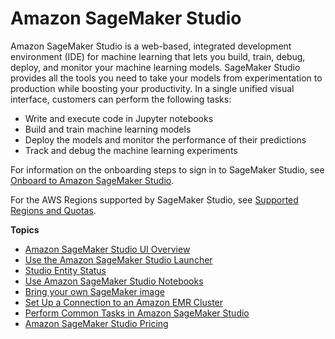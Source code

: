 # Amazon SageMaker Studio<a name="studio"></a>

Amazon SageMaker Studio is a web\-based, integrated development environment \(IDE\) for machine learning that lets you build, train, debug, deploy, and monitor your machine learning models\. SageMaker Studio provides all the tools you need to take your models from experimentation to production while boosting your productivity\. In a single unified visual interface, customers can perform the following tasks:
+ Write and execute code in Jupyter notebooks
+ Build and train machine learning models
+ Deploy the models and monitor the performance of their predictions
+ Track and debug the machine learning experiments

For information on the onboarding steps to sign in to SageMaker Studio, see [Onboard to Amazon SageMaker Studio](gs-studio-onboard.md)\.

For the AWS Regions supported by SageMaker Studio, see [Supported Regions and Quotas](regions-quotas.md)\.

**Topics**
+ [Amazon SageMaker Studio UI Overview](studio-ui.md)
+ [Use the Amazon SageMaker Studio Launcher](studio-launcher.md)
+ [Studio Entity Status](studio-entity-status.md)
+ [Use Amazon SageMaker Studio Notebooks](notebooks.md)
+ [Bring your own SageMaker image](studio-byoi.md)
+ [Set Up a Connection to an Amazon EMR Cluster](studio-emr.md)
+ [Perform Common Tasks in Amazon SageMaker Studio](studio-tasks.md)
+ [Amazon SageMaker Studio Pricing](studio-pricing.md)